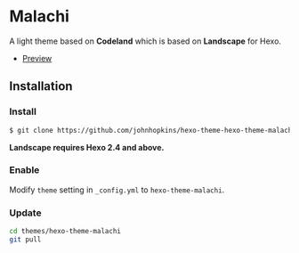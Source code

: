 # Malachi 

A light theme based on **Codeland** which is based on **Landscape** for Hexo.

- [Preview](http://www.johnhopkins.co.uk/archives)

## Installation

### Install

``` bash
$ git clone https://github.com/johnhopkins/hexo-theme-hexo-theme-malachi.git themes/hexo-theme-malachi
```

**Landscape requires Hexo 2.4 and above.**

### Enable

Modify `theme` setting in `_config.yml` to `hexo-theme-malachi`.

### Update

``` bash
cd themes/hexo-theme-malachi
git pull
```
